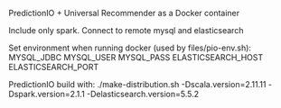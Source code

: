 PredictionIO + Universal Recommender as a Docker container

Include only spark.
Connect to remote mysql and elasticsearch

Set environment when running docker (used by files/pio-env.sh):
MYSQL_JDBC
MYSQL_USER
MYSQL_PASS
ELASTICSEARCH_HOST
ELASTICSEARCH_PORT

PredictionIO build with:
./make-distribution.sh -Dscala.version=2.11.11 -Dspark.version=2.1.1 -Delasticsearch.version=5.5.2